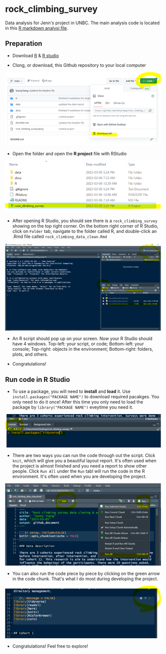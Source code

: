 # rock_climbing_survey
Data analysis for Jenn's project in UNBC. The main analysis code is located in this [R markdown analysi file](https://github.com/SunnyTseng/rock_climbing_survey/blob/main/R/rock_climbing_data_clean.md). 

## Preparation
- Download [R](https://cran.r-project.org/bin/windows/base/) & [R studio](https://support--rstudio-com.netlify.app/products/rstudio/download/)

- Clong, or download, this Github repository to your local computer

![image](docs/github_clone.PNG)

- Open the folder and open the **R project** file with RStudio

![image](docs/r_project.PNG)

- After opening R Studio, you should see there is a `rock_climbing_survey` showing on the top right corner. On the bottom right corner of R Studio, click on `Folder` tab, navigate to the folder called R, and double-click an .Rmd file called `rock_climbing_data_clean.Rmd`

![image](docs/markdown.PNG)

- An R script should pop up on your screen. Now your R Studio should have 4 windows. Top-left: your script, or code; Bottom-left: your console; Top-right: objects in the environment; Bottom-right: folders, plots, and others. 

- Congratulations! 

## Run code in R Studio

- To use a package, you will need to **install** and **load** it. Use `install.packages("PACKAGE NAME")` to download required pacakges. You only need to do it once! After this time you only need to load the package by `library("PACKAGE NAME")` eveytime you need it. 

![image](docs/console.PNG)

- There are two ways you can run the code through out the script. Click `knit`, which will give you a beautiful layout report. It's often used when the project is almost finished and you need a report to show other people. Click `Run All` under the `Run` tabl will run the code in the R environment. It's often used when you are developing the project. 

![image](docs/knit.PNG)

- You can also run the code piece by piece by clicking on the green arrow in the code chunk. That's what I do most during developing the project. 

![image](docs/chunk.PNG)

- Congratulations! Feel free to explore!